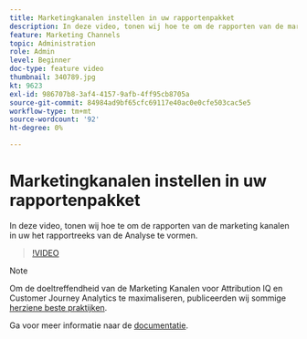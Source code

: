 ```yaml
---
title: Marketingkanalen instellen in uw rapportenpakket
description: In deze video, tonen wij hoe te om de rapporten van de marketing kanalen in uw het rapportreeks van de Analyse te vormen.
feature: Marketing Channels
topic: Administration
role: Admin
level: Beginner
doc-type: feature video
thumbnail: 340789.jpg
kt: 9623
exl-id: 986707b8-3af4-4157-9afb-4ff95cb8705a
source-git-commit: 84984ad9bf65cfc69117e40ac0e0cfe503cac5e5
workflow-type: tm+mt
source-wordcount: '92'
ht-degree: 0%

---
```


# Marketingkanalen instellen in uw rapportenpakket

In deze video, tonen wij hoe te om de rapporten van de marketing kanalen in uw het rapportreeks van de Analyse te vormen.

>[!VIDEO](https://video.tv.adobe.com/v/340789/?quality=12&learn=on)

>[!NOTE]
>
>Om de doeltreffendheid van de Marketing Kanalen voor Attribution IQ en Customer Journey Analytics te maximaliseren, publiceerden wij sommige [herziene beste praktijken](https://experienceleague.adobe.com/docs/analytics/components/marketing-channels/mchannel-best-practices.html?lang=nl-NL).

Ga voor meer informatie naar de [documentatie](https://experienceleague.adobe.com/docs/analytics/components/marketing-channels/c-getting-started-mchannel.html?lang=nl-NL).
